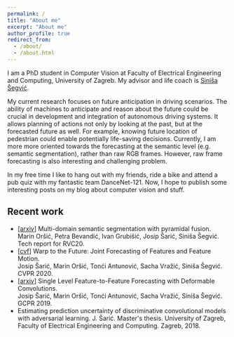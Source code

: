 ```yaml
---
permalink: /
title: "About me"
excerpt: "About me"
author_profile: true
redirect_from: 
  - /about/
  - /about.html
---
```


I am a PhD student in Computer Vision at 
Faculty of Electrical Engineering and Computing, 
University of Zagreb. My advisor and life coach is [Siniša Šegvić](http://www.zemris.fer.hr/~ssegvic/).

My current research focuses on future anticipation in driving scenarios.
The ability of machines to anticipate and reason about the future
could be crucial in development and integration of autonomous driving systems.
It allows planning of actions not only by looking at the past,
but at the forecasted future as well.
For example, knowing future location of pedestrian could enable
potentially life-saving decisions.
Currently, I am more more oriented towards the forecasting at the semantic level (e.g. semantic segmentation),
rather than raw RGB frames. However, raw frame forecasting is also interesting and challenging problem.


In my free time I like to hang out with my friends, ride a bike and attend a pub quiz with my fantastic team DanceNet-121.
Now, I hope to publish some interesting posts on my blog about computer vision and stuff.


Recent work	
------
- \[[arxiv](https://arxiv.org/abs/2009.01636)\] Multi-domain semantic segmentation with pyramidal fusion. <br/>Marin Oršić, Petra Bevandić, Ivan Grubišić, Josip Šarić, Siniša Šegvić. <br/>Tech report for RVC20.
- \[[cvf](http://openaccess.thecvf.com/content_CVPR_2020/html/Saric_Warp_to_the_Future_Joint_Forecasting_of_Features_and_Feature_CVPR_2020_paper.html)\] Warp to the Future: Joint Forecasting of Features and Feature Motion. <br/>Josip Šarić, Marin Oršić, Tonći Antunović, Sacha Vražić, Siniša Šegvić. <br/>CVPR 2020.
- \[[arxiv](https://arxiv.org/abs/1907.11475)\] Single Level Feature-to-Feature Forecasting with Deformable Convolutions. 
<br/>Josip Šarić, Marin Oršić, Tonći Antunović, Sacha Vražić, Siniša Šegvić. 
<br/>GCPR 2019.
- Estimating prediction uncertainty of discriminative convolutional models with adversarial learning. J. Šarić. Master's thesis. University of Zagreb, Faculty of Electrical Engineering and Computing. Zagreb, 2018.